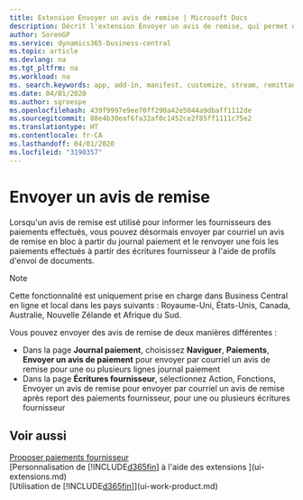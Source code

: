```yaml
---
title: Extension Envoyer un avis de remise | Microsoft Docs
description: Décrit l'extension Envoyer un avis de remise, qui permet d'envoyer par courriel un avis de remise à partir du journal paiement et de le renvoyer à partir des écritures fournisseur.
author: SorenGP
ms.service: dynamics365-business-central
ms.topic: article
ms.devlang: na
ms.tgt_pltfrm: na
ms.workload: na
ms. search.keywords: app, add-in, manifest, customize, stream, remittance, advice
ms.date: 04/01/2020
ms.author: sgroespe
ms.openlocfilehash: 439f9997e9ee70ff290a42e5044a9dbaff1112de
ms.sourcegitcommit: 88e4b30eaf6fa32af0c1452ce2f85ff1111c75e2
ms.translationtype: HT
ms.contentlocale: fr-CA
ms.lasthandoff: 04/01/2020
ms.locfileid: "3190357"
---
```

# <a name="send-remittance-advice"></a>Envoyer un avis de remise
Lorsqu'un avis de remise est utilisé pour informer les fournisseurs des paiements effectués, vous pouvez désormais envoyer par courriel un avis de remise en bloc à partir du journal paiement et le renvoyer une fois les paiements effectués à partir des écritures fournisseur à l'aide de profils d'envoi de documents.

> [!NOTE]
> Cette fonctionnalité est uniquement prise en charge dans Business Central en ligne et local dans les pays suivants : Royaume-Uni, États-Unis, Canada, Australie, Nouvelle Zélande et Afrique du Sud.  

Vous pouvez envoyer des avis de remise de deux manières différentes :

* Dans la page **Journal paiement**, choisissez **Naviguer**, **Paiements**, **Envoyer un avis de paiement** pour envoyer par courriel un avis de remise pour une ou plusieurs lignes journal paiement
* Dans la page **Écritures fournisseur**, sélectionnez Action, Fonctions, Envoyer un avis de remise pour envoyer par courriel un avis de remise après report des paiements fournisseur, pour une ou plusieurs écritures fournisseur

## <a name="see-also"></a>Voir aussi
[Proposer paiements fournisseur](payables-how-suggest-vendor-payments.md)  
[Personnalisation de [!INCLUDE[d365fin](includes/d365fin_md.md)] à l'aide des extensions ](ui-extensions.md)    
[Utilisation de [!INCLUDE[d365fin](includes/d365fin_md.md)]](ui-work-product.md)
